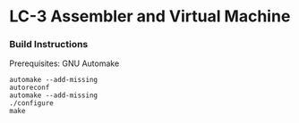 # LC-3 Assembler and Virtual Machine

### Build Instructions
Prerequisites: GNU Automake

```
automake --add-missing
autoreconf
automake --add-missing
./configure
make
```

